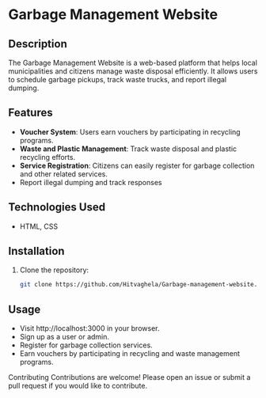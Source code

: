# Garbage Management Website

## Description
The Garbage Management Website is a web-based platform that helps local municipalities and citizens manage waste disposal efficiently. It allows users to schedule garbage pickups, track waste trucks, and report illegal dumping.

## Features
- **Voucher System**: Users earn vouchers by participating in recycling programs.
- **Waste and Plastic Management**: Track waste disposal and plastic recycling efforts.
- **Service Registration**: Citizens can easily register for garbage collection and other related services.
- Report illegal dumping and track responses

## Technologies Used
- HTML, CSS

## Installation
1. Clone the repository:
   ```bash
   git clone https://github.com/Hitvaghela/Garbage-management-website.git

## Usage
- Visit http://localhost:3000 in your browser.
- Sign up as a user or admin.
- Register for garbage collection services.
- Earn vouchers by participating in recycling and waste management programs.

Contributing
Contributions are welcome! Please open an issue or submit a pull request if you would like to contribute.
